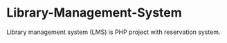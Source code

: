 # Library-Management-System
Library management system (LMS) is PHP project with reservation system.
